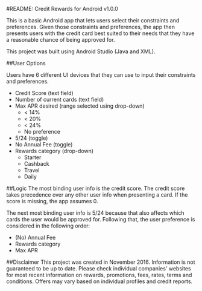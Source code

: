 #README: Credit Rewards for Android v1.0.0

This is a basic Android app that lets users select their constraints and preferences. Given those constraints and preferences, the app then presents users with the credit card best suited to their needs that they have a reasonable chance of being approved for.

This project was built using Android Studio (Java and XML).

##User Options

Users have 6 different UI devices that they can use to input their constraints and preferences.

+ Credit Score (text field)
+ Number of current cards (text field)
+ Max APR desired (range selected using drop-down)
  * < 14%
  * < 20%
  * < 24%
  * No preference
+ 5/24 (toggle)
+ No Annual Fee (toggle)
+ Rewards category (drop-down)
	* Starter
	* Cashback
	* Travel
	* Daily
	
##Logic
The most binding user info is the credit score. The credit score takes precedence over any other user info when presenting a card. If the score is missing, the app assumes 0.

The next most binding user info is 5/24 because that also affects which cards the user would be approved for.
Following that, the user preference is considered in the following order:
+ (No) Annual Fee
+ Rewards category
+ Max APR

##Disclaimer
This project was created in November 2016. Information is not guaranteed to be up to date. Please check individual companies' websites for most recent information on rewards, promotions, fees, rates, terms and conditions. Offers may vary based on individual profiles and credit reports.
